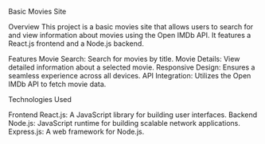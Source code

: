 Basic Movies Site

Overview
  This project is a basic movies site that allows users to search for and view information about movies using the Open IMDb API. It features a React.js frontend and a Node.js backend.

Features
  Movie Search: Search for movies by title.
  Movie Details: View detailed information about a selected movie.
  Responsive Design: Ensures a seamless experience across all devices.
  API Integration: Utilizes the Open IMDb API to fetch movie data.

Technologies Used
  
  Frontend
    React.js: A JavaScript library for building user interfaces.
  Backend
    Node.js: JavaScript runtime for building scalable network applications.
    Express.js: A web framework for Node.js.
